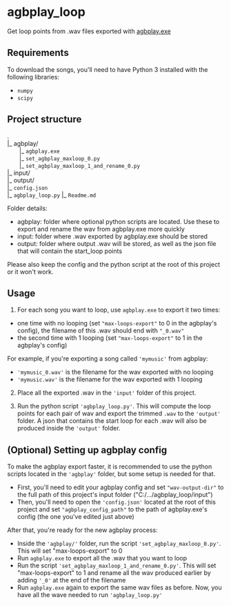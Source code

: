 # agbplay_loop
Get loop points from .wav files exported with [agbplay.exe](https://github.com/ipatix/agbplay)

## Requirements
To download the songs, you'll need to have Python 3 installed with the following libraries:
* `numpy`
* `scipy`

## Project structure
.  
|_ agbplay/  
  |_ `agbplay.exe`  
  |_ `set_agbplay_maxloop_0.py`  
  |_ `set_agbplay_maxloop_1_and_rename_0.py`  
|_ input/  
|_ output/  
|_ `config.json`  
|_ `agbplay_loop.py` 
|_ `Readme.md`  

Folder details:
* agbplay: folder where optional python scripts are located. Use these to export and rename the wav from agbplay.exe more quickly
* input: folder where .wav exported by agbplay.exe should be stored
* output: folder where output .wav will be stored, as well as the json file that will contain the start_loop points

Please also keep the config and the python script at the root of this project or it won't work.

## Usage
1) For each song you want to loop, use `agbplay.exe` to export it two times:
 - one time with no looping (set `"max-loops-export"` to 0 in the agbplay's config), the filename of this .wav should end with `"_0.wav"`  
 - the second time with 1 looping (set `"max-loops-export"` to 1 in the agbplay's config)  

For example, if you're exporting a song called `'mymusic'` from agbplay:
 - `'mymusic_0.wav'` is the filename for the wav exported with no looping  
 - `'mymusic.wav'` is the filename for the wav exported with 1 looping  

2) Place all the exported .wav in the `'input'` folder of this project.  

3) Run the python script `'agbplay_loop.py'`. This will compute the loop points for each pair of wav and export the trimmed `.wav` to the `'output'` folder. A json that contains the start loop for each .wav will also be produced inside the `'output'` folder. 

## (Optional) Setting up agbplay config
To make the agbplay export faster, it is recommended to use the python scripts located in the `'agbplay'` folder, but some setup is needed for that.
- First, you'll need to edit your agbplay config and set `"wav-output-dir"` to the full path of this project's input folder ("C:/.../agbplay_loop/input")  
- Then, you'll need to open the `'config.json'` located at the root of this project and set `"agbplay_config_path"` to the path of agbplay.exe's config (the one you've edited just above)  

After that, you're ready for the new agbplay process:
- Inside the `'agbplay/'` folder, run the script `'set_agbplay_maxloop_0.py'`. This will set "max-loops-export" to 0  
- Run `agbplay.exe` to export all the .wav that you want to loop  
- Run the script `'set_agbplay_maxloop_1_and_rename_0.py'`. This will set "max-loops-export" to 1 and rename all the wav produced earlier by adding `'_0'` at the end of the filename  
- Run `agbplay.exe` again to export the same wav files as before. Now, you have all the wave needed to run `'agbplay_loop.py'`
